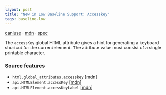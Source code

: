 ```yaml
---
layout: post
title: "New in Low Baseline Support: Accesskey"
tags: baseline-low
---
```


[caniuse](https://caniuse.com/?search=accesskey) · [mdn](https://developer.mozilla.org/en-US/search?q=Accesskey) · [spec](https://html.spec.whatwg.org/multipage/interaction.html#the-accesskey-attribute)

The `accessKey` global HTML attribute gives a hint for generating a keyboard shortcut for the current element. The attribute value must consist of a single printable character.

### Source features

- ``html.global_attributes.accesskey`` [[mdn]](https://developer.mozilla.org/en-US/search?q=html.global_attributes.accesskey)
- ``api.HTMLElement.accessKey`` [[mdn]](https://developer.mozilla.org/en-US/search?q=api.HTMLElement.accessKey)
- ``api.HTMLElement.accessKeyLabel`` [[mdn]](https://developer.mozilla.org/en-US/search?q=api.HTMLElement.accessKeyLabel)
